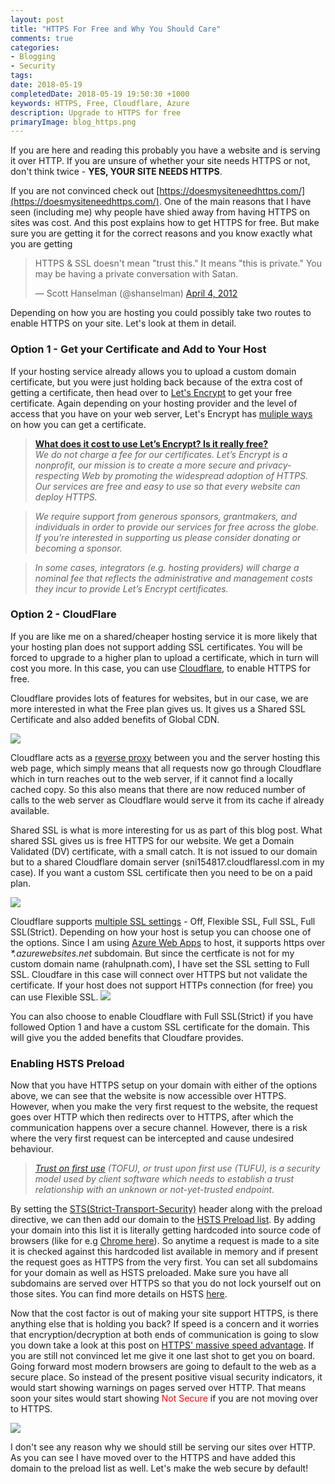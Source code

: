```yaml
---
layout: post
title: "HTTPS For Free and Why You Should Care"
comments: true
categories: 
- Blogging
- Security
tags: 
date: 2018-05-19
completedDate: 2018-05-19 19:50:30 +1000
keywords: HTTPS, Free, Cloudflare, Azure
description: Upgrade to HTTPS for free
primaryImage: blog_https.png
---
```


If you are here and reading this probably you have a website and is serving it over HTTP. If you are unsure of whether your site needs HTTPS or not, don't think twice - **YES, YOUR SITE NEEDS HTTPS**.

If you are not convinced check out [https://doesmysiteneedhttps.com/](https://doesmysiteneedhttps.com/). One of the main reasons that I have seen (including me) why people have shied away from having HTTPS on sites was cost. And this post explains how to get HTTPS for free. But make sure you are getting it for the correct reasons and you know exactly what you are getting

<div class="center">
    <blockquote class="twitter-tweet" data-lang="en"><p lang="en" dir="ltr">HTTPS &amp; SSL doesn&#39;t mean &quot;trust this.&quot; It means &quot;this is private.&quot; You may be having a private conversation with Satan.</p>&mdash; Scott Hanselman (@shanselman) <a href="https://twitter.com/shanselman/status/187572289724887041?ref_src=twsrc%5Etfw">April 4, 2012</a></blockquote>
    <script async src="https://platform.twitter.com/widgets.js" charset="utf-8"></script>
</div>

Depending on how you are hosting you could possibly take two routes to enable HTTPS on your site. Let's look at them in detail.

### Option 1 - Get your Certificate and Add to Your Host

If your hosting service already allows you to upload a custom domain certificate, but you were just holding back because of the extra cost of getting a certificate, then head over to [Let's Encrypt](https://letsencrypt.org/) to get your free certificate. Again depending on your hosting provider and the level of access that you have on your web server, Let's Encrypt has [muliple ways](https://letsencrypt.org/getting-started/) on how you can get a certificate.

> [**What does it cost to use Let’s Encrypt? Is it really free?**](https://letsencrypt.org/docs/faq/#general)  
> _We do not charge a fee for our certificates. Let’s Encrypt is a nonprofit, our mission is to create a more secure and privacy-respecting Web by promoting the widespread adoption of HTTPS. Our services are free and easy to use so that every website can deploy HTTPS._

> _We require support from generous sponsors, grantmakers, and individuals in order to provide our services for free across the globe. If you’re interested in supporting us please consider donating or becoming a sponsor._

> _In some cases, integrators (e.g. hosting providers) will charge a nominal fee that reflects the administrative and management costs they incur to provide Let’s Encrypt certificates._

### Option 2 - CloudFlare

If you are like me on a shared/cheaper hosting service it is more likely that your hosting plan does not support adding SSL certificates. You will be forced to upgrade to a higher plan to upload a certificate, which in turn will cost you more. In this case, you can use [Cloudflare](https://www.cloudflare.com/), to enable HTTPS for free.

Cloudflare provides lots of features for websites, but in our case, we are more interested in what the Free plan gives us. It gives us a Shared SSL Certificate and also added benefits of Global CDN.

<img src="{{site.images_root}}/cloudflare_free_plan.png" class="center" />

Cloudflare acts as a [reverse proxy](https://en.wikipedia.org/wiki/Reverse_proxy) between you and the server hosting this web page, which simply means that all requests now go through Cloudflare which in turn reaches out to the web server, if it cannot find a locally cached copy. So this also means that there are now reduced number of calls to the web server as Cloudflare would serve it from its cache if already available.

Shared SSL is what is more interesting for us as part of this blog post. What shared SSL gives us is free HTTPS for our website. We get a Domain Validated (DV) certificate, with a small catch. It is not issued to our domain but to a shared Cloudflare domain server (sni154817.cloudflaressl.com in my case). If you want a custom SSL certificate then you need to be on a paid plan.

<img src="{{site.images_root}}/blog_ssl_certificate.png" class="center" />

Cloudflare supports [multiple SSL settings](https://support.cloudflare.com/hc/en-us/articles/200170416) - Off, Flexible SSL, Full SSL, Full SSL(Strict). Depending on how your host is setup you can choose one of the options. Since I am using [Azure Web Apps](https://azure.microsoft.com/en-au/services/app-service/web/) to host, it supports https over _\*.azurewebsites.net_ subdomain. But since the certficate is not for my custom domain name (rahulpnath.com), I have set the SSL setting to Full SSL. Cloudfare in this case will connect over HTTPS but not validate the certificate. If your host does not support HTTPs connection (for free) you can use Flexible SSL.
<a href="https://www.cloudflare.com/ssl/" >
<img src="{{site.images_root}}/cloudflare_ssl_modes.png" class="center" />
</a>

You can also choose to enable Cloudflare with Full SSL(Strict) if you have followed Option 1 and have a custom SSL certificate for the domain. This will give you the added benefits that Cloudfare provides.

### Enabling HSTS Preload

Now that you have HTTPS setup on your domain with either of the options above, we can see that the website is now accessible over HTTPS. However, when you make the very first request to the website, the request goes over HTTP which then redirects over to HTTPS, after which the communication happens over a secure channel. However, there is a risk where the very first request can be intercepted and cause undesired behaviour.

> _[Trust on first use](https://en.wikipedia.org/wiki/Trust_on_first_use) (TOFU), or trust upon first use (TUFU), is a security model used by client software which needs to establish a trust relationship with an unknown or not-yet-trusted endpoint._

By setting the [STS(Strict-Transport-Security)](https://developer.mozilla.org/en-US/docs/Web/HTTP/Headers/Strict-Transport-Security) header along with the preload directive, we can then add our domain to the [HSTS Preload list](https://hstspreload.org/). By adding your domain into this list it is literally getting hardcoded into source code of browsers (like for e.g [Chrome here](https://chromium.googlesource.com/chromium/src/net/+/master/http/transport_security_state_static.json)). So anytime a request is made to a site it is checked against this hardcoded list available in memory and if present the request goes as HTTPS from the very first. You can set all subdomains for your domain as well as HSTS preloaded. Make sure you have all subdomains are served over HTTPS so that you do not lock yourself out on those sites. You can find more details on HSTS [here](https://scotthelme.co.uk/hsts-the-missing-link-in-tls/).

Now that the cost factor is out of making your site support HTTPS, is there anything else that is holding you back? If speed is a concern and it worries that encryption/decryption at both ends of communication is going to slow you down take a look at this post on [HTTPS' massive speed advantage](https://www.troyhunt.com/i-wanna-go-fast-https-massive-speed-advantage/).
If you are still not convinced let me give it one last shot to get you on board. Going forward most modern browsers are going to default to the web as a secure place. So instead of the present positive visual security indicators, it would start showing warnings on pages served over HTTP. That means soon your sites would start showing <span style="color:red;">Not Secure</span> if you are not moving over to HTTPS.

<a href="https://blog.chromium.org/2018/05/evolving-chromes-security-indicators.html" >
    <img src="{{site.images_root}}/chrome_https.png" class="center" />
</a>

I don't see any reason why we should still be serving our sites over HTTP. As you can see I have moved over to the HTTPS and have added this domain to the preload list as well. Let's make the web secure by default!
